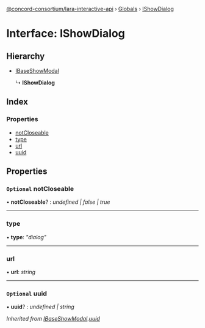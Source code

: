 [@concord-consortium/lara-interactive-api](../README.md) › [Globals](../globals.md) › [IShowDialog](ishowdialog.md)

# Interface: IShowDialog

## Hierarchy

* [IBaseShowModal](ibaseshowmodal.md)

  ↳ **IShowDialog**

## Index

### Properties

* [notCloseable](ishowdialog.md#optional-notcloseable)
* [type](ishowdialog.md#type)
* [url](ishowdialog.md#url)
* [uuid](ishowdialog.md#optional-uuid)

## Properties

### `Optional` notCloseable

• **notCloseable**? : *undefined | false | true*

___

###  type

• **type**: *"dialog"*

___

###  url

• **url**: *string*

___

### `Optional` uuid

• **uuid**? : *undefined | string*

*Inherited from [IBaseShowModal](ibaseshowmodal.md).[uuid](ibaseshowmodal.md#optional-uuid)*
